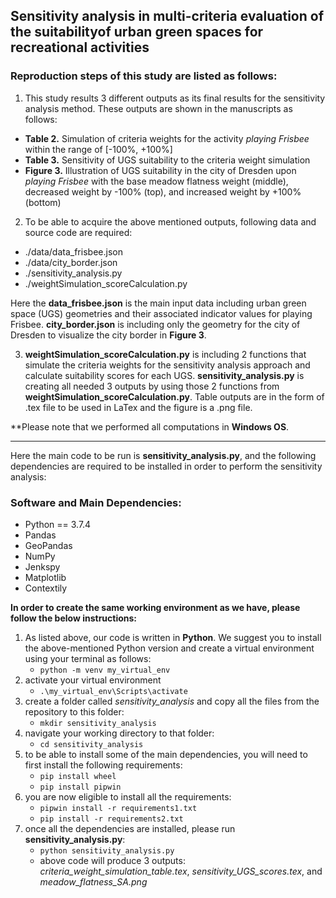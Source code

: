 ## Sensitivity analysis in multi-criteria evaluation of the suitabilityof urban green spaces for recreational activities

### Reproduction steps of this study are listed as follows:

1. This study results 3 different outputs as its final results for the sensitivity analysis method. These outputs are shown in the manuscripts as follows:
- **Table 2.** Simulation of criteria weights for the activity *playing Frisbee* within the range of [-100%, +100%]
- **Table 3.** Sensitivity of UGS suitability to the criteria weight simulation
- **Figure 3.** Illustration of UGS suitability in the city of Dresden upon *playing Frisbee* with the base meadow flatness weight (middle), decreased weight by -100% (top), and increased weight by +100% (bottom)

2. To be able to acquire the above mentioned outputs, following data and source code are required:
- ./data/data_frisbee.json 
- ./data/city_border.json
- ./sensitivity_analysis.py
- ./weightSimulation_scoreCalculation.py

Here the **data_frisbee.json** is the main input data including urban green space (UGS) geometries and their associated indicator values for playing Frisbee.    **city_border.json** is including only the geometry for the city of Dresden to visualize the city border in **Figure 3**. 

3. **weightSimulation_scoreCalculation.py** is including 2 functions that simulate the criteria weights for the sensitivity analysis approach and calculate suitability scores for each UGS. **sensitivity_analysis.py** is creating all needed 3 outputs by using those 2 functions from **weightSimulation_scoreCalculation.py**. Table outputs are in the form of .tex file to be used in LaTex and the figure is a .png file.
    
**Please note that we performed all computations in **Windows OS**.

---

Here the main code to be run is **sensitivity_analysis.py**, and the following dependencies are required to be installed in order to perform the sensitivity analysis:

### Software and Main Dependencies:
- Python == 3.7.4
- Pandas
- GeoPandas
- NumPy
- Jenkspy
- Matplotlib
- Contextily
    
**In order to create the same working environment as we have, please follow the below instructions:**

1. As listed above, our code is written in **Python**. We suggest you to install the above-mentioned Python version and create a virtual environment using your                 terminal as follows: <br>
    * `python -m venv my_virtual_env`
2. activate your virtual environment
    * `.\my_virtual_env\Scripts\activate`
3. create a folder called *sensitivity_analysis* and copy all the files from the repository to this folder:
    * `mkdir sensitivity_analysis`
4. navigate your working directory to that folder:
    * `cd sensitivity_analysis`
5. to be able to install some of the main dependencies, you will need to first install the following requirements:
    * `pip install wheel`
    * `pip install pipwin`
6. you are now eligible to install all the requirements:
    * `pipwin install -r requirements1.txt`
    * `pip install -r requirements2.txt`
7. once all the dependencies are installed, please run **sensitivity_analysis.py**:
    * `python sensitivity_analysis.py`
    * above code will produce 3 outputs: *criteria_weight_simulation_table.tex*, *sensitivity_UGS_scores.tex*, and *meadow_flatness_SA.png* 
